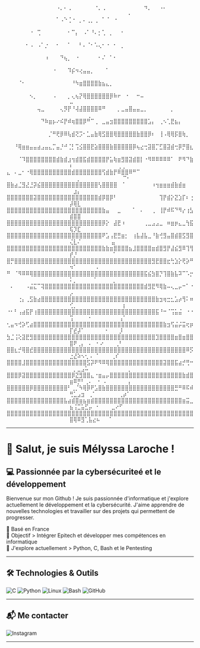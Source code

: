 <p align="center">
⠀⠀⠀⠀⠀⠀⠀⠀⠀⠀⠀⠀⠀⠠⡀⠄⢀⠀⠀⠀⠀⠀⠀⠐⡀⢀⠀⠀⠀⠀⠀⠀⠀⠀⠀⠀⠲⡀⠀⠀⠠⠄⠀⠀⠀⠀⠀⠀⠀⠀⠀⠀⠀⠀⠀⠀⠀⠀⠀⠀⠀⠀⠀⠀⠠
⠀⠀⠀⠀⠀⠀⠀⠀⠀⠀⠀⠀⠀⠁⠠⠑⢈⠐⠀⡀⠄⢀⡀⢀⠀⠁⠈⠀⠐⠀⠀⠀⠀⠀⠀⠀⠀⠀⠀⠀⠀⠀⠀⠀⠀⠀⠀⠀⠀⠀⠀⠀⠀⠀⠀⠀⠀⠀⠀⠀⠀⠀⠀⠀⠀
⠀⠀⠀⠀⠀⠀⠐⠀⢉⠀⠀⠀⠀⠀⠀⠀⠂⠉⡄⠀⠠⠁⠘⠄⡂⢁⠀⡀⠀⠀⠂⠀⠀⠀⠀⠀⠀⠀⠀⠀⠀⠀⠀⠀⠀⠀⠀⠀⠀⠀⠀⠀⠀⠀⠀⠀⠀⠀⠀⠀⠀⠀⠀⠀⠀
⠀⠀⠀⠀⠀⠂⠠⠀⠠⠁⡐⠀⠀⠂⠀⠀⠁⠀⠀⠃⠄⠈⠂⠡⢄⠂⠐⠀⠂⠀⡀⠀⠀⠀⠀⠀⠀⠀⠀⠀⠀⠀⠀⠀⠀⠀⠀⠀⠀⠀⠀⠀⠀⠀⠀⠀⠀⠀⠀⠀⠀⠀⠀⠀⠀
⠀⠀⠀⠀⠀⠀⠀⠀⠀⠀⠰⠀⠀⠀⠙⢦⡀⠀⠐⠀⠀⠀⠀⠀⠂⠌⠀⠁⠂⠀⠀⠀⠀⠀⠀⠀⠀⠀⠀⠀⠀⠀⠀⠀⠀⠀⠀⠀⠀⠀⠀⠀⠀⠀⠀⠀⠀⠀⠀⠀⠀⠀⠀⠀⠀
⠀⠀⠀⠀⠀⠀⠀⠀⠀⠀⠀⠀⠐⠀⠀⠀⠹⡮⠲⢔⣤⣤⡀⠀⠀⠀⠁⠀⠀⠀⠀⠀⠀⠀⠀⠀⠀⠀⠀⠀⠀⠀⠀⠀⠀⠀⠀⠀⠀⠀⠀⠀⠀⠀⠀⠀⠀⠀⠀⠀⠀⠀⠀⠀⠀
⠀⠀⠀⠈⠂⠀⠀⠀⠀⠀⠀⠀⠀⠀⠀⠀⠀⠘⠳⣶⣿⣿⣿⣿⣷⣦⣄⡀⠀⠀⠀⠀⠀⠀⠀⠀⠀⠀⠀⠀⠀⠀⠀⠀⠀⠀⠀⠀⠀⠀⠀⠀⠀⠀⠀⠀⠀⠀⠀⠀⠀⠀⠀⠀⠀
⠀⠀⠀⠀⠀⠀⠢⡀⠀⠀⠀⠀⠠⠀⠀⠀⡀⢄⢦⡝⢿⣿⣿⣿⣿⣿⣿⡿⠷⠖⠀⠐⠀⠀⠒⠤⠀⠀⠀⠀⠀⠀⠀⠀⠀⠀⠀⠀⠀⠤⠀⠀⠀⠀⠀⠀⠀⠀⠀⠀⠀⠀⠀⠀⠀
⠀⠀⠀⠀⠀⠀⠀⠀⢤⣀⠀⠀⠀⠀⢄⡻⡟⠘⢼⣼⣿⣿⣿⣿⠿⠛⠀⠀⠀⡀⣀⣤⣿⣤⣤⣀⡀⠀⠀⠀⠀⠀⠀⡀⠀⠀⠀⠀⠀⠀⠀⠀⠀⠀⡀⠀⠀⠀⠀⠀⠀⠀⠀⠀⠀
⠀⠀⠀⠀⠀⠀⠀⠀⠀⠙⠷⣶⡦⠔⠮⡟⠾⢶⣿⣿⡿⠛⠉⢀⠀⣀⣤⣲⣿⣿⣿⣿⣿⣿⣿⣿⣿⣡⡄⠀⢀⠢⢁⣟⣦⡄⠀⠀⠀⠀⠀⠀⠀⠀⠀⠀⠀⠀⠀⠀⠀⠀⠀⠀⠀
⠀⠀⠀⠀⠀⠀⠀⠀⠀⠀⠀⡈⠛⢟⡿⠿⢧⣾⢝⡩⠂⣁⣤⣷⢿⣫⣿⣿⢿⣿⣿⣿⣿⣿⣷⣿⣿⡿⠆⠀⢸⠠⢿⢿⡯⣿⢷⡀⠀⠀⠀⠀⠀⠀⠀⠀⠀⠀⠀⠀⠀⠀⠀⠀⠀
⠀⠀⠘⢿⣶⣶⣤⣤⣴⣠⣤⣄⡉⣤⡘⠚⢈⡃⢩⣪⣿⣿⣟⣵⣿⣿⣿⣷⣿⣿⣿⣿⣿⡿⢦⣔⢒⣽⣿⡉⣋⣿⣽⣾⢒⡿⡛⣿⣆⠀⠀⠀⠀⠀⠀⠀⠀⠀⠀⠀⠀⠀⠀⠀⠀
⠀⠀⠀⠈⠹⣿⣿⣿⣿⣿⣿⣿⣿⣾⣷⣾⣰⢲⣾⣿⣯⣾⣿⣿⣿⣿⡟⣥⢷⣶⣻⣿⣽⣾⣿⡇⠐⠻⠿⠿⠿⠿⠿⠁⠀⠟⠻⠙⣷⠆⠀⠀⠀⠀⠀⠀⠀⠀⠀⠀⠀⠀⡀⡀⠀
⣄⠀⠄⣀⠂⠐⢿⣿⣿⣿⣿⣿⣿⣿⣿⣿⣿⣾⣿⣿⣿⣿⣿⣿⣿⢫⣾⣷⡟⠿⣿⣿⠿⠛⠉⠀⠀⠀⠀⠀⠀⠀⠀⠀⠀⠀⠀⠀⠀⠀⠀⡀⠀⠀⠀⠀⠀⠀⠀⠀⠀⠀⠀⠉⠂
⣿⣷⣴⣈⣻⣜⣘⡽⣮⣿⣿⣿⣿⣿⣿⣿⣿⣿⣿⣿⣿⣿⣿⣿⢣⣿⣿⣿⣿⠀⠈⠀⠀⠀⠀⠀⠀⠀⠰⢲⣶⣶⣶⣾⣷⣾⣶⠀⠀⠀⣰⡄⠀⠀⠀⠀⠀⠀⠀⠀⠀⠀⠀⠀⠀
⣿⣿⣿⣿⣿⣿⣿⣽⣿⣿⣿⣿⣿⣿⣿⣿⣿⣿⣿⣿⣿⣿⣿⣿⣾⡿⣿⡿⠃⠀⠀⠀⠀⠀⠀⠀⠀⠀⠀⠀⢹⡟⣾⡕⣝⣱⡏⠆⢐⡼⢿⣇⠀⠀⠀⠀⠀⠀⠀⠀⠀⠀⠀⠀⠀
⣿⣿⣿⣿⣿⣿⣿⣿⣿⣿⣿⣿⣿⣿⣿⣿⣿⣿⣿⣿⣿⣿⣿⣿⣿⣷⣤⠀⠀⣀⠀⠀⠀⠁⠀⠄⠀⠀⢀⠀⢸⡟⠾⠯⠙⠻⡔⢰⣣⣾⣿⣿⠀⠀⠀⠀⠀⠀⠀⠀⠀⠀⠀⠀⠀
⣿⣿⣿⣿⣿⣿⣿⣿⣿⣿⣿⣿⣿⣿⣿⣿⣿⣿⣿⣿⣿⣿⣿⣿⣿⡿⡕⠀⣼⣟⠰⠀⠀⠀⠀⠀⢀⣀⣠⣠⣀⠀⠶⣶⡶⣄⣀⢳⣯⢯⡹⣏⠀⠀⠀⠀⠀⠀⠀⠀⠀⠀⠀⠀⠀
⣿⣿⣿⣿⣿⣿⣿⣿⣿⣿⣿⣿⣿⣿⣿⣿⣿⣿⣿⣿⣿⣿⣿⣿⣿⠟⣡⢠⣟⣛⣶⡂⠀⢰⣧⣼⣧⣀⠘⣷⢚⣻⣤⣿⣾⣿⣫⣻⣿⢌⣇⠌⠀⠀⠀⠀⠀⠀⠀⠀⣤⠀⠀⠀⠀
⣿⣿⣿⣿⣿⣿⣿⣿⣿⣿⣿⣿⣿⣿⣿⣿⣿⣿⣿⣿⣿⣿⣿⣿⣿⣷⣷⣶⣿⣿⣿⣿⣦⣸⣿⣿⣿⣿⣶⣾⣿⣻⡟⣼⣮⣻⠿⢹⢻⡞⡘⠀⠀⠀⠀⠀⠀⠀⠀⠀⠈⠀⠀⠀⠀
⣿⡛⣿⣿⣿⣿⣿⣿⣿⣿⣿⣿⣿⣿⣿⣿⣿⣿⣿⣿⣿⣿⣿⣿⣿⣿⣿⣿⣿⣿⣿⣿⣿⣿⣿⣿⣿⣿⣻⣟⣿⣿⣖⢓⣱⡕⢟⡵⠛⠲⠁⠀⠀⠀⠀⠀⠄⠀⠀⠀⠀⠀⠀⠀⠀
⠛⠀⠈⠻⠿⠿⢿⣿⣿⣿⣿⣿⣿⣿⣿⣿⣿⣿⣿⣿⣿⣿⣿⣿⣿⣿⣿⣿⣿⣿⣿⣿⣿⣿⣿⣿⣯⣮⣳⣿⡙⢹⣿⣷⣧⠽⠉⠡⡒⠅⡀⠀⠀⠀⠀⠈⠀⠀⠀⠀⢀⠀⠀⠀⠀
⠀⠄⠀⠀⠀⠠⣬⣍⠉⢽⣿⣿⣿⣿⣿⣿⣿⣿⣿⣿⣿⣿⣿⣿⣿⣿⣿⣿⣿⣿⣿⣿⣿⣿⣿⣿⣾⣻⣟⠻⢿⣷⠤⢄⣀⡤⠒⠁⠐⡠⠀⠀⠀⠀⠀⠀⠀⠀⠀⠀⠀⠀⠀⠀⠀
⠀⠀⠀⢐⡄⢀⣫⣷⣴⣿⣿⣿⣿⣿⣿⣿⣿⣿⣿⣿⣿⣿⣿⣿⣿⣿⣿⣿⣿⣿⣿⣿⣿⣿⣿⣿⣿⣿⣿⣷⣲⢶⣒⣂⣡⡴⢻⠅⠶⢊⡀⠀⠀⠀⠀⠀⠀⠀⠀⠀⠀⠀⠀⡆⠀
⠐⠂⠃⢠⣴⣯⡟⢰⣿⣿⣿⣿⣿⣿⣿⣿⣿⣿⣿⣿⣿⣿⣿⣿⣿⣿⣿⣿⣿⣿⣿⣿⣿⣿⣿⣿⣿⣿⣿⣯⠘⠒⠈⢩⣥⣬⠀⠐⠐⢩⠀⠀⠀⠀⠂⠀⠀⠀⠀⠀⠀⠀⢠⠁⠀
⢂⣤⠲⢚⡵⢋⣴⣿⣿⣿⣿⣿⣿⣿⣿⣿⣿⣿⣿⣿⣿⣿⣿⣿⣿⣿⣿⣿⣿⣿⣿⣿⣿⣿⣿⣿⣿⣿⣿⣿⣿⣷⣲⢫⣬⡬⣭⢖⡶⡏⣞⡼⠁⠀⠀⠀⠀⠀⠐⠀⠀⠀⡸⠀⠀
⣳⣈⢨⢕⣽⣟⣻⣿⣿⣿⣿⣿⣿⣿⣿⣿⣿⣿⣿⣿⣿⣿⣿⣿⣿⣿⣿⣿⣿⣿⣿⣿⣿⣿⣿⣿⣿⣿⣿⣹⣿⣿⣿⣿⣶⣿⣶⣿⣿⣿⠟⢀⡄⠀⠄⠀⠂⠔⠀⠀⠀⢀⠃⠀⠀
⣿⣿⣆⡚⢿⣿⣞⣿⣿⣿⣿⣿⣿⣿⣿⣿⣿⣿⣿⣿⣿⣿⣿⣿⣿⣿⣿⣿⣿⣿⣿⣿⣿⣿⣿⣿⣿⣿⣿⣿⣿⣿⣿⣿⣿⣿⣿⠿⡫⣐⣜⠵⠢⢂⠠⠀⠁⠀⠀⠀⢀⠎⠀⠀⠀
⣿⣿⣿⣿⣸⣿⣿⣿⣿⣿⣿⣿⣿⣿⣿⣿⣿⣿⣿⣿⣿⣫⡽⠟⠻⠿⢿⣿⣿⣿⣿⣿⣿⣿⣿⣿⣿⣿⣿⣿⣿⣽⣿⣿⣯⣴⡚⢛⠒⠀⡀⣀⣠⠥⠀⠀⠀⠀⠀⠀⠀⠀⠀⠀⢀
⣿⣿⣿⡿⣽⣿⣿⣿⣿⣿⣿⣿⣿⣿⣿⣿⣿⡿⣝⣻⣿⣿⣄⠐⣶⣤⡤⣿⣿⣿⣿⣿⣿⣿⣿⣿⣿⣿⣿⣿⣿⣿⣿⣿⣿⣿⣷⣾⣿⣶⠿⡛⠃⢀⠄⠀⠐⠀⠄⠀⠀⠀⠀⠀⢠
⣿⣿⣿⣿⣿⣿⡿⣿⣿⣿⣿⣿⣿⣿⣿⣿⠃⢀⡈⠳⢿⡿⠟⣡⣿⣷⣿⣿⣿⣿⣿⣿⣿⣿⣿⣿⣿⣿⣿⣿⣿⣿⣿⣿⣛⠛⠿⠯⠾⢛⣁⣠⣲⠀⢀⠁⠀⠀⠀⠀⠀⠀⢀⡴⠁
⣿⣿⣿⣿⣿⣿⣿⣿⣿⣿⣿⣿⣿⣿⣿⣧⣴⣾⣿⣶⣦⣶⣾⣿⣿⣿⣿⣿⣿⣿⣿⣿⣿⣿⣿⣿⣿⣿⣿⣿⣿⣿⣿⣿⣿⣿⣶⣭⣀⣦⢨⣉⣥⣋⡤⠀⠂⠀⠀⠀⣀⠔⠋⠀⠀
⣿⣿⣿⣿⣿⣿⣿⣿⣿⣿⣿⣿⣿⣿⣿⣿⣿⣿⣿⣿⣿⣿⣿⣿⣿⣿⣿⣿⣿⣿⣿⣿⣿⣿⣿⣿⣿⣿⣿⣿⣿⣿⣿⣿⣿⣿⣿⣿⣿⣿⢿⠿⣻⢁⣧⣔⠦⠀⠀⠈⠀⠀⠀⠀⠀</p> 

---

# 👋 Salut, je suis Mélyssa Laroche !  

## 💻 Passionnée par la cybersécuriteé et le développement  

Bienvenue sur mon Github ! Je suis passionnée d'informatique et j'explore actuellement le développement et la cybersécurité. J'aime apprendre de nouvelles technologies et travailler sur des projets qui permettent de progresser.

📍 Basé en France  
🎯 Objectif > Intégrer Epitech et développer mes compétences en informatique  
🚀 J'explore actuellement > Python, C, Bash et le Pentesting  

---

## 🛠️ Technologies & Outils

![C](https://img.shields.io/badge/C-00599C?style=for-the-badge&logo=c&logoColor=white)
![Python](https://img.shields.io/badge/Python-3776AB?style=for-the-badge&logo=python&logoColor=white)
![Linux](https://img.shields.io/badge/Linux-FCC624?style=for-the-badge&logo=linux&logoColor=black)
![Bash](https://img.shields.io/badge/Bash-4EAA25?style=for-the-badge&logo=gnu-bash&logoColor=white)
![GitHub](https://img.shields.io/badge/GitHub-181717?style=for-the-badge&logo=github&logoColor=white)

---

## 📬 Me contacter
![Instagram](https://img.shields.io/badge/Instagram-E4405F?style=for-the-badge&logo=instagram&logoColor=white)

---

  

